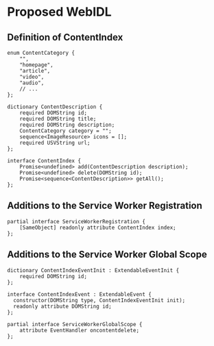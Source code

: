 # Proposed WebIDL

## Definition of ContentIndex
```webidl
enum ContentCategory {
    "",
    "homepage",
    "article",
    "video",
    "audio",
    // ...
};

dictionary ContentDescription {
    required DOMString id;
    required DOMString title;
    required DOMString description;
    ContentCategory category = "";
    sequence<ImageResource> icons = [];
    required USVString url;
};

interface ContentIndex {
    Promise<undefined> add(ContentDescription description);
    Promise<undefined> delete(DOMString id);
    Promise<sequence<ContentDescription>> getAll();
};
```

## Additions to the Service Worker Registration
```webidl
partial interface ServiceWorkerRegistration {
    [SameObject] readonly attribute ContentIndex index;
};
```

## Additions to the Service Worker Global Scope
```webidl
dictionary ContentIndexEventInit : ExtendableEventInit {
    required DOMString id;
};

interface ContentIndexEvent : ExtendableEvent {
  constructor(DOMString type, ContentIndexEventInit init);
  readonly attribute DOMString id;
};

partial interface ServiceWorkerGlobalScope {
    attribute EventHandler oncontentdelete;
};
```

